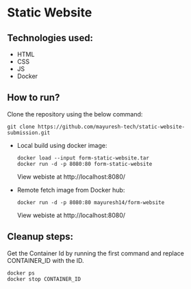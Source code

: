 # Static Website

## Technologies used:
- HTML
- CSS
- JS
- Docker


## How to run?  
Clone the repository using the below command:
```
git clone https://github.com/mayuresh-tech/static-website-submission.git
```

- Local build using docker image:
    
    ```
    docker load --input form-static-website.tar
	docker run -d -p 8080:80 form-static-website
    ```

    View webiste at http://localhost:8080/  
  
- Remote fetch image from Docker hub:
   
    ```
    docker run -d -p 8080:80 mayuresh14/form-website
    ```

    View webiste at http://localhost:8080/


## Cleanup steps:   
Get the Container Id by running the first command and replace CONTAINER_ID with the ID.

    docker ps
	docker stop CONTAINER_ID
